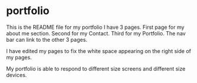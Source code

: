 # portfolio

This is the README file for my portfolio
I have 3 pages. First page for my about me section. Second for my Contact. Third for my Portfolio.
The nav bar can link to the other 3 pages.

I have edited my pages to fix the white space appearing on the right side of my pages.

My portfolio is able to respond to different size screens and different size devices.

